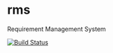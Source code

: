 # rms
Requirement Management System

[![Build Status](https://travis-ci.org/hydrogenious/rms.svg?branch=master)](https://travis-ci.org/hydrogenious/rms)
